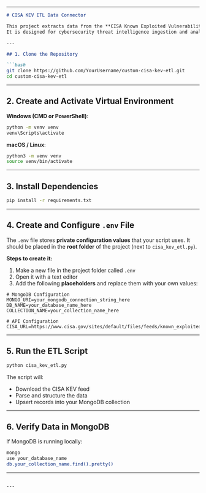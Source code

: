 
---



````markdown
# CISA KEV ETL Data Connector

This project extracts data from the **CISA Known Exploited Vulnerabilities (KEV)** feed, transforms it into a structured format, and loads it into **MongoDB**.  
It is designed for cybersecurity threat intelligence ingestion and analysis.

---

## 1. Clone the Repository

```bash
git clone https://github.com/YourUsername/custom-cisa-kev-etl.git
cd custom-cisa-kev-etl
````

---

## 2. Create and Activate Virtual Environment

**Windows (CMD or PowerShell)**:

```bash
python -m venv venv
venv\Scripts\activate
```

**macOS / Linux**:

```bash
python3 -m venv venv
source venv/bin/activate
```

---

## 3. Install Dependencies

```bash
pip install -r requirements.txt
```

---

## 4. Create and Configure `.env` File

The `.env` file stores **private configuration values** that your script uses.
It should be placed in the **root folder** of the project (next to `cisa_kev_etl.py`).

**Steps to create it:**

1. Make a new file in the project folder called `.env`
2. Open it with a text editor
3. Add the following **placeholders** and replace them with your own values:

```env
# MongoDB Configuration
MONGO_URI=your_mongodb_connection_string_here
DB_NAME=your_database_name_here
COLLECTION_NAME=your_collection_name_here

# API Configuration
CISA_URL=https://www.cisa.gov/sites/default/files/feeds/known_exploited_vulnerabilities.json
```

---

## 5. Run the ETL Script

```bash
python cisa_kev_etl.py
```

The script will:

* Download the CISA KEV feed
* Parse and structure the data
* Upsert records into your MongoDB collection

---

## 6. Verify Data in MongoDB

If MongoDB is running locally:

```bash
mongo
use your_database_name
db.your_collection_name.find().pretty()
```

---

```

---


